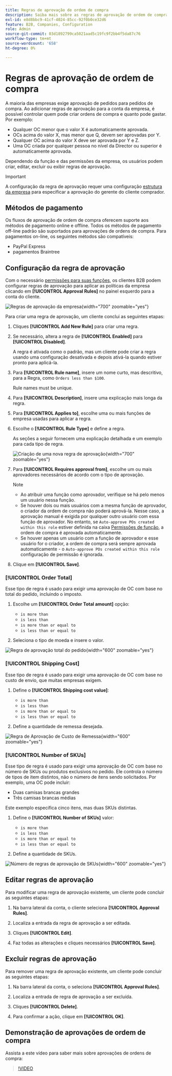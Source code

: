```yaml
---
title: Regras de aprovação de ordem de compra
description: Saiba mais sobre as regras de aprovação de ordem de compra e como os administradores da empresa podem defini-las na loja.
exl-id: e8d8bbc9-41cf-4024-85cc-92f0b0ce32d6
feature: B2B, Companies, Configuration
role: Admin
source-git-commit: 03d1892799ca5021aad5c19fc9f2bb4f5da87c76
workflow-type: tm+mt
source-wordcount: '658'
ht-degree: 0%

---
```


# Regras de aprovação de ordem de compra

A maioria das empresas exige aprovação de pedidos para pedidos de compra. Ao adicionar regras de aprovação para a conta da empresa, é possível controlar quem pode criar ordens de compra e quanto pode gastar. Por exemplo:

* Qualquer OC menor que o valor X é automaticamente aprovada.
* OCs acima do valor X, mas menor que Q, devem ser aprovadas por Y.
* Qualquer OC acima do valor X deve ser aprovada por Y e Z.
* Uma OC criada por qualquer pessoa no nível da Director ou superior é automaticamente aprovada.

Dependendo da função e das permissões da empresa, os usuários podem criar, editar, excluir ou exibir regras de aprovação.

>[!IMPORTANT]
>
>A configuração da regra de aprovação requer uma configuração [estrutura da empresa](account-company-structure.md) para especificar a aprovação do gerente do cliente comprador.

## Métodos de pagamento

Os fluxos de aprovação de ordem de compra oferecem suporte aos métodos de pagamento online e offline. Todos os métodos de pagamento off-line padrão são suportados para aprovações de ordens de compra. Para pagamentos on-line, os seguintes métodos são compatíveis:

* PayPal Express
* pagamentos Braintree


## Configuração da regra de aprovação

Com o necessário [permissões para suas funções](account-company-roles-permissions.md), os clientes B2B podem configurar regras de aprovação para aplicar as políticas da empresa clicando em **[!UICONTROL Approval Rules]** no painel esquerdo para a conta do cliente.

![Regras de aprovação da empresa](./assets/approval-rules.png){width="700" zoomable="yes"}

Para criar uma regra de aprovação, um cliente conclui as seguintes etapas:

1. Cliques **[!UICONTROL Add New Rule]** para criar uma regra.

1. Se necessário, altera a regra de **[!UICONTROL Enabled]** para **[!UICONTROL Disabled]**.

   A regra é ativada como o padrão, mas um cliente pode criar a regra usando uma configuração desativada e depois ativá-la quando estiver pronto para aplicá-la.

1. Para **[!UICONTROL Rule name]**, insere um nome curto, mas descritivo, para a Regra, como `Orders less than $100`.

   Rule names must be unique.

1. Para **[!UICONTROL Description]**, insere uma explicação mais longa da regra.

1. Para **[!UICONTROL Applies to]**, escolhe uma ou mais funções de empresa usadas para aplicar a regra.

1. Escolhe o **[!UICONTROL Rule Type]** e define a regra.

   As seções a seguir fornecem uma explicação detalhada e um exemplo para cada tipo de regra.

   ![Criação de uma nova regra de aprovação](./assets/approval-rules-create.png){width="700" zoomable="yes"}

1. Para **[!UICONTROL Requires approval from]**, escolhe um ou mais aprovadores necessários de acordo com o tipo de aprovação.

   >[!NOTE]
   >
   >* Ao atribuir uma função como aprovador, verifique se há pelo menos um usuário nessa função.
   >* Se houver dois ou mais usuários com a mesma função de aprovador, o criador da ordem de compra não poderá aprová-la. Nesse caso, a aprovação manual é exigida por qualquer outro usuário com essa função de aprovador. No entanto, se `Auto-approve POs created within this role` estiver definida na caixa [Permissões de função](account-company-roles-permissions.md), a ordem de compra é aprovada automaticamente.
   >* Se houver apenas um usuário com a função de aprovador e esse usuário for o criador, a ordem de compra será sempre aprovada automaticamente - o `Auto-approve POs created within this role` configuração de permissão é ignorada.

1. Clique em **[!UICONTROL Save]**.

### [!UICONTROL Order Total]

Esse tipo de regra é usado para exigir uma aprovação de OC com base no total do pedido, incluindo o imposto.

1. Escolhe um **[!UICONTROL Order Total amount]** opção:

   * `is more than`
   * `is less than`
   * `is more than or equal to`
   * `is less than or equal to`

1. Seleciona o tipo de moeda e insere o valor.

![Regra de aprovação total do pedido](./assets/approval-rules-order-total.png){width="600" zoomable="yes"}

### [!UICONTROL Shipping Cost]

Esse tipo de regra é usado para exigir uma aprovação de OC com base no custo de envio, que muitas empresas exigem.

1. Define o **[!UICONTROL Shipping cost value]**:

   * `is more than`
   * `is less than`
   * `is more than or equal to`
   * `is less than or equal to`

1. Define a quantidade de remessa desejada.

![Regra de Aprovação de Custo de Remessa](./assets/approval-rules-shipping-cost.png){width="600" zoomable="yes"}

### [!UICONTROL Number of SKUs]

Esse tipo de regra é usado para exigir uma aprovação de OC com base no número de SKUs ou produtos exclusivos no pedido. Ele controla o número de tipos de item distintos, não o número de itens sendo solicitados. Por exemplo, uma OC pode incluir:

* Duas camisas brancas grandes
* Três camisas brancas médias

Este exemplo especifica cinco itens, mas duas SKUs distintas.

1. Define o **[!UICONTROL Number of SKUs]** valor:

   * `is more than`
   * `is less than`
   * `is more than or equal to`
   * `is less than or equal to`

1. Define a quantidade de SKUs.

![Número de regras de aprovação de SKUs](./assets/approval-rules-number-skus.png){width="600" zoomable="yes"}

## Editar regras de aprovação

Para modificar uma regra de aprovação existente, um cliente pode concluir as seguintes etapas:

1. Na barra lateral da conta, o cliente seleciona **[!UICONTROL Approval Rules]**.

1. Localiza a entrada da regra de aprovação a ser editada.

1. Cliques **[!UICONTROL Edit]**.

1. Faz todas as alterações e cliques necessários **[!UICONTROL Save]**.

## Excluir regras de aprovação

Para remover uma regra de aprovação existente, um cliente pode concluir as seguintes etapas:

1. Na barra lateral da conta, o seleciona **[!UICONTROL Approval Rules]**.

1. Localiza a entrada de regra de aprovação a ser excluída.

1. Cliques **[!UICONTROL Delete]**.

1. Para confirmar a ação, clique em **[!UICONTROL OK]**.

## Demonstração de aprovações de ordem de compra

Assista a este vídeo para saber mais sobre aprovações de ordens de compra:

>[!VIDEO](https://video.tv.adobe.com/v/344450?quality=12)
